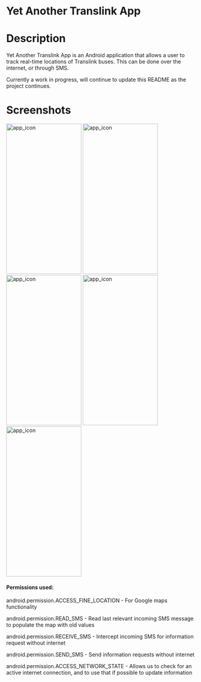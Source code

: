 # Yet Another Translink App

# Description

Yet Another Translink App is an Android application that allows a user to track real-time locations of Translink buses. This can be done over the internet, or through SMS.

Currently a work in progress, will continue to update this README as the project continues.

# Screenshots

<img src="http://imgur.com/ShVl5Gz.png" alt="app_icon" width="200" height="400">
<img src="http://imgur.com/UbAIq3Z.png" alt="app_icon" width="200" height="400">
<img src="http://imgur.com/dWggLHQ.png" alt="app_icon" width="200" height="400">
<img src="http://imgur.com/tgDgAzw.png" alt="app_icon" width="200" height="400">
<img src="http://imgur.com/j4RbDaU.png" alt="app_icon" width="200" height="400">

#### Permissions used:

android.permission.ACCESS_FINE_LOCATION - For Google maps functionality

android.permission.READ_SMS - Read last relevant incoming SMS message to populate the map with old values

android.permission.RECEIVE_SMS - Intercept incoming SMS for information request without internet

android.permission.SEND_SMS - Send information requests without internet

android.permission.ACCESS_NETWORK_STATE - Allows us to check for an active internet connection, and to use that if possible to update information
